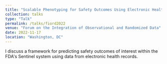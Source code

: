 ```yaml
---
title: "Scalable Phenotyping for Safety Outcomes Using Electronic Health Record Data"
collection: talks
type: "Talk"
permalink: /talks/fiord2022
venue: "Forum on the Integration of Observational and Randomized Data"
date: 2022-11-17
location: "Washington, DC"
---
```


I discuss a framework for predicting safety outcomes of interest within the FDA's Sentinel system using data from electronic health records.
